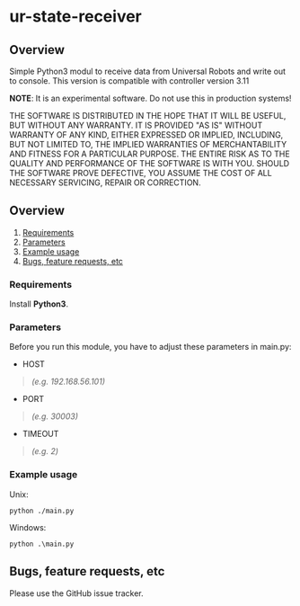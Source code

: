 # ur-state-receiver

## Overview
Simple Python3 modul to receive data from Universal Robots and write out to console.
This version is compatible with controller version 3.11

**NOTE**: It is an experimental software. Do not use this in production systems!

THE SOFTWARE IS DISTRIBUTED IN THE HOPE THAT IT WILL BE USEFUL, BUT WITHOUT ANY WARRANTY. IT IS PROVIDED "AS IS" WITHOUT WARRANTY OF ANY KIND, EITHER EXPRESSED OR IMPLIED, INCLUDING, BUT NOT LIMITED TO, THE IMPLIED WARRANTIES OF MERCHANTABILITY AND FITNESS FOR A PARTICULAR PURPOSE. THE ENTIRE RISK AS TO THE QUALITY AND PERFORMANCE OF THE SOFTWARE IS WITH YOU. SHOULD THE SOFTWARE PROVE DEFECTIVE, YOU ASSUME THE COST OF ALL NECESSARY SERVICING, REPAIR OR CORRECTION.

## Overview
1. [Requirements](#requirements)
2. [Parameters](#parameters)
3. [Example usage](#example-usage)
4. [Bugs, feature requests, etc](#bugs-feature-requests-etc)

### Requirements
Install **Python3**.

### Parameters

Before you run this module, you have to adjust these parameters in main.py:

- HOST
>*(e.g. 192.168.56.101)*
- PORT
>*(e.g. 30003)*
- TIMEOUT
>*(e.g. 2)*

### Example usage
Unix:
```
python ./main.py
```
Windows:
```
python .\main.py
```

## Bugs, feature requests, etc
Please use the GitHub issue tracker.